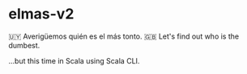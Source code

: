 # elmas-v2

🇺🇾 Averigüemos quién es el más tonto.
🇬🇧 Let's find out who is the dumbest.

...but this time in Scala using Scala CLI.